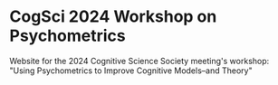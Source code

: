 # CogSci 2024 Workshop on Psychometrics

Website for the 2024 Cognitive Science Society meeting's workshop: "Using Psychometrics to Improve Cognitive Models–and Theory"
